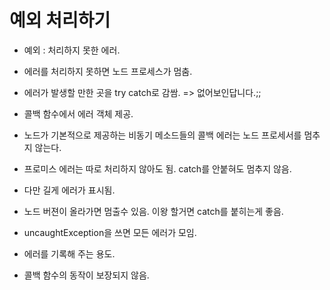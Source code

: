 # 예외 처리하기

- 예외 : 처리하지 못한 에러.
- 에러를 처리하지 못하면 노드 프로세스가 멈춤.

- 에러가 발생할 만한 곳을 try catch로 감쌈. => 없어보인답니다.;;
- 콜백 함수에서 에러 객체 제공.
- 노드가 기본적으로 제공하는 비동기 메소드들의 콜백 에러는 노드 프로세서를 멈추지 않는다.

- 프로미스 에러는 따로 처리하지 않아도 됨. catch를 안붙혀도 멈추지 않음.
- 다만 길게 에러가 표시됨.
- 노드 버젼이 올라가면 멈출수 있음. 이왕 할거면  catch를 붙히는게 좋음.

- uncaughtException을 쓰면 모든 에러가 모임.
- 에러를 기록해 주는 용도.
- 콜백 함수의 동작이 보장되지 않음.